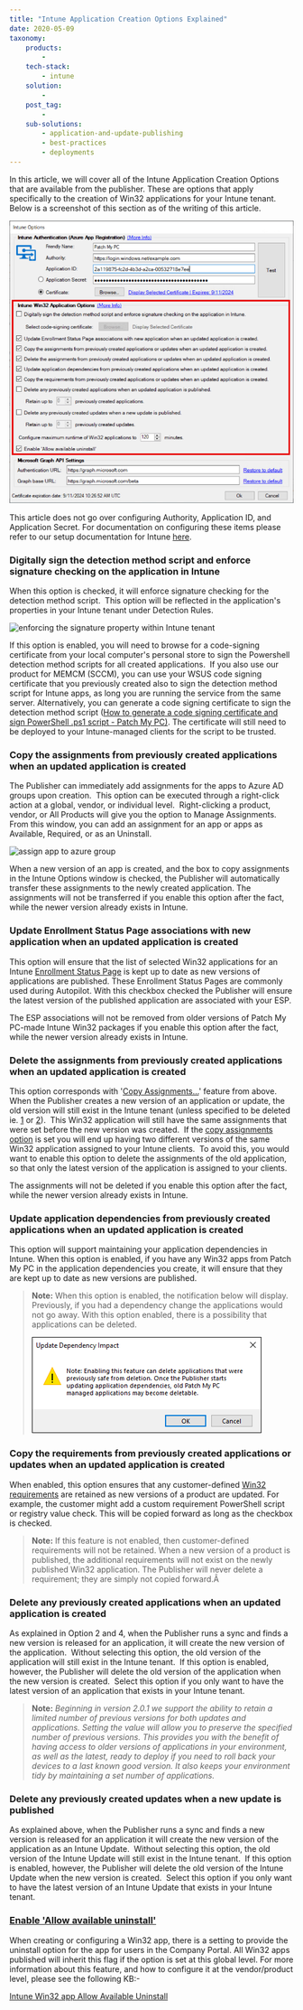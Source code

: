 ```yaml
---
title: "Intune Application Creation Options Explained"
date: 2020-05-09
taxonomy:
    products:
        - 
    tech-stack:
        - intune
    solution:
        - 
    post_tag:
        - 
    sub-solutions:
        - application-and-update-publishing
        - best-practices
        - deployments
---
```


In this article, we will cover all of the Intune Application Creation Options that are available from the publisher. These are options that apply specifically to the creation of Win32 applications for your Intune tenant. Below is a screenshot of this section as of the writing of this article.

![](../../_images/IntuneOptions.png)

This article does not go over configuring Authority, Application ID, and Application Secret. For documentation on configuring these items please refer to our setup documentation for Intune [here](https://docs.patchmypc.com/installation-guides/intune/azure-app-registration).

### Digitally sign the detection method script and enforce signature checking on the application in Intune

When this option is checked, it will enforce signature checking for the detection method script.  This option will be reflected in the application's properties in your Intune tenant under Detection Rules.

![enforcing the signature property within Intune tenant](images/enforce-signature.png)

If this option is enabled, you will need to browse for a code-signing certificate from your local computer's personal store to sign the Powershell detection method scripts for all created applications.  If you also use our product for MEMCM (SCCM), you can use your WSUS code signing certificate that you previously created also to sign the detection method script for Intune apps, as long you are running the service from the same server. Alternatively, you can generate a code signing certificate to sign the detection method script ([How to generate a code signing certificate and sign PowerShell .ps1 script - Patch My PC)](https://patchmypc.com/generate-signing-cert-and-sign-powershell-ps1-script). The certificate will still need to be deployed to your Intune-managed clients for the script to be trusted.

### Copy the assignments from previously created applications when an updated application is created

The Publisher can immediately add assignments for the apps to Azure AD groups upon creation.  This option can be executed through a right-click action at a global, vendor, or individual level.  Right-clicking a product, vendor, or All Products will give you the option to Manage Assignments. From this window, you can add an assignment for an app or apps as Available, Required, or as an Uninstall.

![assign app to azure group](images/add-assignments.png)

When a new version of an app is created, and the box to copy assignments in the Intune Options window is checked, the Publisher will automatically transfer these assignments to the newly created application. The assignments will not be transferred if you enable this option after the fact, while the newer version already exists in Intune.

### Update Enrollment Status Page associations with new application when an updated application is created

This option will ensure that the list of selected Win32 applications for an Intune [Enrollment Status Page](https://docs.microsoft.com/en-us/mem/intune/enrollment/windows-enrollment-status#block-access-to-a-device-until-a-specific-application-is-installed) is kept up to date as new versions of applications are published. These Enrollment Status Pages are commonly used during Autopilot. With this checkbox checked the Publisher will ensure the latest version of the published application are associated with your ESP.

The ESP associations will not be removed from older versions of Patch My PC-made Intune Win32 packages if you enable this option after the fact, while the newer version already exists in Intune.

### Delete the assignments from previously created applications when an updated application is created

This option corresponds with '[Copy Assignments...](#topic2)' feature from above. When the Publisher creates a new version of an application or update, the old version will still exist in the Intune tenant (unless specified to be deleted ie. [1](#topic4) or [2](#RemovePreviousUpdate)).  This Win32 application will still have the same assignments that were set before the new version was created.  If the [copy assignments option](#topic2) is set you will end up having two different versions of the same Win32 application assigned to your Intune clients.  To avoid this, you would want to enable this option to delete the assignments of the old application, so that only the latest version of the application is assigned to your clients.

The assignments will not be deleted if you enable this option after the fact, while the newer version already exists in Intune.

### Update application dependencies from previously created applications when an updated application is created

This option will support maintaining your application dependencies in Intune. When this option is enabled, if you have any Win32 apps from Patch My PC in the application dependencies you create, it will ensure that they are kept up to date as new versions are published.

> **Note:** When this option is enabled, the notification below will display. Previously, if you had a dependency change the applications would not go away. With this option enabled, there is a possibility that applications can be deleted. 
> 
> ![](../../_images/intune-app-options-2.png)

### Copy the requirements from previously created applications or updates when an updated application is created

When enabled, this option ensures that any customer-defined [Win32 requirements](https://learn.microsoft.com/en-us/mem/intune/apps/apps-win32-add#step-3-requirements) are retained as new versions of a product are updated. For example, the customer might add a custom requirement PowerShell script or registry value check. This will be copied forward as long as the checkbox is checked. 

> **Note:** If this feature is not enabled, then customer-defined requirements will not be retained. When a new version of a product is published, the additional requirements will not exist on the newly published Win32 application. The Publisher will never delete a requirement; they are simply not copied forward.Â 

### Delete any previously created applications when an updated application is created

As explained in Option 2 and 4, when the Publisher runs a sync and finds a new version is released for an application, it will create the new version of the application.  Without selecting this option, the old version of the application will still exist in the Intune tenant.  If this option is enabled, however, the Publisher will delete the old version of the application when the new version is created.  Select this option if you only want to have the latest version of an application that exists in your Intune tenant.

> **Note:** _Beginning in version 2.0.1 we support the ability to retain a limited number of previous versions for both updates and applications. Setting the value will allow you to preserve the specified number of previous versions. This provides you with the benefit of having access to older versions of applications in your environment, as well as the latest, ready to deploy if you need to roll back your devices to a last known good version. It also keeps your environment tidy by maintaining a set number of applications._

### Delete any previously created updates when a new update is published

As explained above, when the Publisher runs a sync and finds a new version is released for an application it will create the new version of the application as an Intune Update.  Without selecting this option, the old version of the Intune Update will still exist in the Intune tenant.  If this option is enabled, however, the Publisher will delete the old version of the Intune Update when the new version is created.  Select this option if you only want to have the latest version of an Intune Update that exists in your Intune tenant.

### [Enable 'Allow available uninstall'](#enableavailableuninstall)

When creating or configuring a Win32 app, there is a setting to provide the uninstall option for the app for users in the Company Portal. All Win32 apps published will inherit this flag if the option is set at this global level. For more information about this feature, and how to configure it at the vendor/product level, please see the following KB:-

[Intune Win32 app Allow Available Uninstall](https://patchmypc.com/intune-win32app-allow-available-uninstall "Intune Win32 app Allow Available Uninstall")
